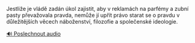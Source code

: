 
Jestliže je vládě zadán úkol zajistit, aby v reklamách na parfémy a zubní pasty převažovala pravda, nemůže jí upřít právo starat se o pravdu v důležitějších věcech náboženství, filozofie a společenské ideologie.

[🔊 Poslechnout audio](/data/7-paragraphs/audio/chapter_62/para_010-Jestlie-je-vld-zadn-kol-zajistit-aby-v-rekla.mp3)

